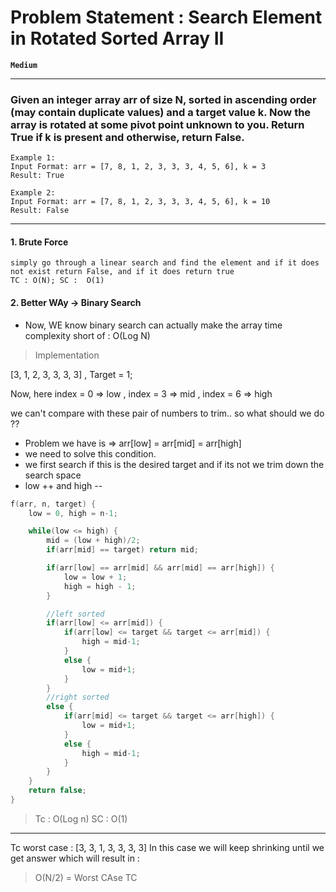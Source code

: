 # Problem Statement : Search Element in Rotated Sorted Array II

**`Medium`**

---

### Given an integer array arr of size N, sorted in ascending order (may contain duplicate values) and a target value k. Now the array is rotated at some pivot point unknown to you. Return True if k is present and otherwise, return False.

```
Example 1:
Input Format: arr = [7, 8, 1, 2, 3, 3, 3, 4, 5, 6], k = 3
Result: True
```

```
Example 2:
Input Format: arr = [7, 8, 1, 2, 3, 3, 3, 4, 5, 6], k = 10
Result: False
```

---

#### 1. Brute Force

```
simply go through a linear search and find the element and if it does not exist return False, and if it does return true
TC : O(N); SC :  O(1)
```

#### 2. Better WAy -> Binary Search

- Now, WE know binary search can actually make the array time complexity short of : O(Log N)

> Implementation

[3, 1, 2, 3, 3, 3, 3] , Target = 1;

Now, here index = 0 => low , index = 3 => mid , index = 6 => high

we can't compare with these pair of numbers to trim.. so what should we do ??

- Problem we have is => arr[low] = arr[mid] = arr[high]
- we need to solve this condition.
- we first search if this is the desired target and if its not we trim down the search space
- low ++ and high --

```cpp
f(arr, n, target) {
    low = 0, high = n-1;

    while(low <= high) {
        mid = (low + high)/2;
        if(arr[mid] == target) return mid;

        if(arr[low] == arr[mid] && arr[mid] == arr[high]) {
            low = low + 1;
            high = high - 1;
        }

        //left sorted
        if(arr[low] <= arr[mid]) {
            if(arr[low] <= target && target <= arr[mid]) {
                high = mid-1;
            }
            else {
                low = mid+1;
            }
        }
        //right sorted
        else {
            if(arr[mid] <= target && target <= arr[high]) {
                low = mid+1;
            }
            else {
                high = mid-1;
            }
        }
    }
    return false;
}
```

> Tc : O(Log n)
> SC : O(1)

---

Tc worst case : [3, 3, 1, 3, 3, 3, 3] In this case we will keep shrinking until we get answer which will result in :

> O(N/2) = Worst CAse TC
